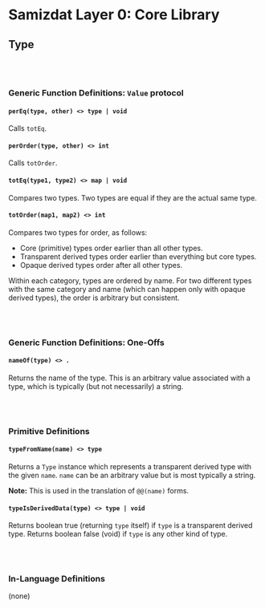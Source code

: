 Samizdat Layer 0: Core Library
==============================

Type
----

<br><br>
### Generic Function Definitions: `Value` protocol

#### `perEq(type, other) <> type | void`

Calls `totEq`.

#### `perOrder(type, other) <> int`

Calls `totOrder`.

#### `totEq(type1, type2) <> map | void`

Compares two types. Two types are equal if they are the actual same type.

#### `totOrder(map1, map2) <> int`

Compares two types for order, as follows:

* Core (primitive) types order earlier than all other types.
* Transparent derived types order earlier than everything but core types.
* Opaque derived types order after all other types.

Within each category, types are ordered by name. For two different types
with the same category and name (which can happen only with opaque derived
types), the order is arbitrary but consistent.


<br><br>
### Generic Function Definitions: One-Offs

#### `nameOf(type) <> .`

Returns the name of the type. This is an arbitrary value associated with
a type, which is typically (but not necessarily) a string.


<br><br>
### Primitive Definitions

#### `typeFromName(name) <> type`

Returns a `Type` instance which represents a transparent derived type
with the given `name`. `name` can be an arbitrary value but is most
typically a string.

**Note:** This is used in the translation of `@@(name)` forms.

#### `typeIsDerivedData(type) <> type | void`

Returns boolean true (returning `type` itself) if `type` is a transparent
derived type. Returns boolean false (void) if `type` is any other kind of
type.


<br><br>
### In-Language Definitions

(none)
